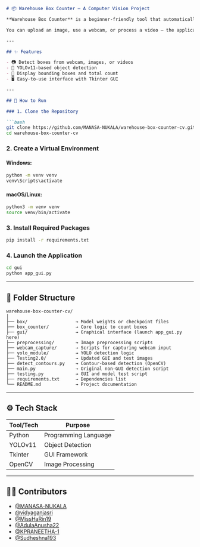
````markdown
# 📦 Warehouse Box Counter – A Computer Vision Project

**Warehouse Box Counter** is a beginner-friendly tool that automatically **detects and counts boxes** in warehouse environments using **YOLOv11** and a simple **Python GUI**.

You can upload an image, use a webcam, or process a video — the application highlights detected boxes and shows the total count instantly.

---

## ✨ Features

- 📷 Detect boxes from webcam, images, or videos  
- 🧠 YOLOv11-based object detection  
- 🎯 Display bounding boxes and total count  
- 🖥️ Easy-to-use interface with Tkinter GUI  

---

## 🚀 How to Run

### 1. Clone the Repository

```bash
git clone https://github.com/MANASA-NUKALA/warehouse-box-counter-cv.git
cd warehouse-box-counter-cv
````

### 2. Create a Virtual Environment

#### Windows:

```bash
python -m venv venv
venv\Scripts\activate
```

#### macOS/Linux:

```bash
python3 -m venv venv
source venv/bin/activate
```

### 3. Install Required Packages

```bash
pip install -r requirements.txt
```

### 4. Launch the Application

```bash
cd gui
python app_gui.py
```

---

## 📁 Folder Structure

```
warehouse-box-counter-cv/
│
├── box/                  → Model weights or checkpoint files
├── box_counter/          → Core logic to count boxes
├── gui/                  → Graphical interface (launch app_gui.py here)
├── preprocessing/        → Image preprocessing scripts
├── webcam_capture/       → Scripts for capturing webcam input
├── yolo_module/          → YOLO detection logic
├── Testing2.0/           → Updated GUI and test images
├── detect_contours.py    → Contour-based detection (OpenCV)
├── main.py               → Original non-GUI detection script
├── testing.py            → GUI and model test script
├── requirements.txt      → Dependencies list
└── README.md             → Project documentation
```

---

## ⚙️ Tech Stack

| Tool/Tech | Purpose              |
| --------- | -------------------- |
| Python    | Programming Language |
| YOLOv11   | Object Detection     |
| Tkinter   | GUI Framework        |
| OpenCV    | Image Processing     |

---

## 👩‍💻 Contributors

* [@MANASA-NUKALA](https://github.com/MANASA-NUKALA)
* [@vidyaganjasri](https://github.com/vidyaganjasri)
* [@MissHaRin19](https://github.com/MissHaRin19)
* [@AdulaAnusha22](https://github.com/AdulaAnusha22)
* [@KPRANEETHA-1](https://github.com/KPRANEETHA-1)
* [@Sudheshna193](https://github.com/Sudheshna193)

```
```
